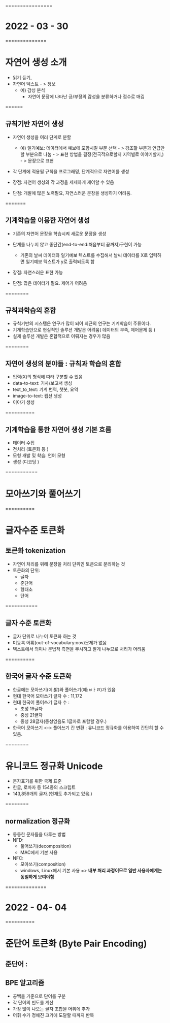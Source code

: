 ================
# 2022 - 03 - 30
==============

# 자연어 생성 소개 
- 읽기 듣기,
- 자연어 텍스트 - > 정보
    - 예) 감성 분석 
        - 자연어 문장에 나타난 긍/부정의 감성을 분류하거나 점수로 매김


======
## 규칙기반 자연어 생성
- 자연어 생성을 여러 단계로 분할 
    - 예) 일기예보: 데이터에서 예보에 포함시킬 부분 선택 - > 강조할 부분과 언급만할 부분으로 나눔 - > 표현 방법을 결졍(전국적으로할지 지역별로 이야기할지,) - > 문장으로 표현 

- 각 단계에 적용될 규칙을 프로그래밍, 단계적으로 자연어를 생성

- 장점: 자연어 생성의 각 과정을 세세하게 제어할 수 있음
- 단점: 개발에 많은 노력필요, 자연스러운 문장을 생성하기 어려움. 

=======
## 기계학습을 이용한 자연어 생성 
- 기존의 자연어 문장을 학습시켜 새로운 문장을 생성
- 단계를 나누지 않고 종단간(end-to-end:처음부터 끝까지)구현이 가능
    - 기존의 날씨 데이터와 일기예보 텍스트를 수집해서 날씨 데이터를 X로 입력하면 일기예보 텍스트가 y로 출력되도록 함

- 장점: 자연스러운 표현 가능
- 단점: 많은 데이터가 필요. 제어가 어려움


========
## 규칙과학습의 혼합
- 규칙기반의 시스템은 연구가 많이 되어 최근의 연구는 기계학습이 주류이다.
- 기계학습만으로 현실적인 솔루션 개발은 어려움( 데이터의 부족, 제어문제 등 )
- 실제 솔루션 개발은 혼합적으로 이뤄지는 경우가 많음 




========
## 자연어 생성의 분야들 : 규칙과 학습의 혼합 
- 입력(X)의 형식에 따라 구분할 수 있음
- data-to-text: 기사/보고서 생성
- text_to_text: 기계 번역, 챗봇, 요약
- image-to-text: 캡션 생성
- 이야기 생성 


==========
## 기계학습을 통한 자연어 생성 기본 흐름 
- 데이터 수집
- 전처리 (토큰화 등 )
- 모형 개발 및 학습: 언어 모형
- 생성 (디코딩 )


===========
# 모아쓰기와 풀어쓰기

==========
# 글자수준 토큰화 
## 토큰화 tokenization
- 자연어 처리를 위해 문장을 처리 단위인 토큰으로 분리하는 것 
- 토큰화의 단위:
    - 글자
    - 준단어
    - 형태소
    - 단어 

===========
## 글자 수준 토큰화

- 글자 단위로 나누어 토큰화 하는 것
- 미등록 어휘(out-of-vocabulary:oov)문제가 없음
- 텍스트에서 의미나 문법적 측면을 무시하고 잘게 나누므로 처리가 어려움

==========
## 한국어 글자 수준 토큰화 
- 한글에는 모아쓰기(예:밝)와 풀어쓰기(예:ㅂㅏㄺ)가 있음
- 현대 한국어 모아쓰기 글자 수 : 11,172
- 현대 한국어 풀어쓰기 글자 수 :
    - 초성 19글자
    - 중성 21글자
    - 종성 28글자(종성없음도 1글자로 포함할 경우.)
- 한국어 모아쓰기 <-> 풀어쓰기 간 변환 : 유니코드 정규화를 이용하여 간단히 할 수 있음. 

========
# 유니코드 정규화 Unicode

- 문자표기를 위한 국제 표준
- 한글, 로마자 등 154종의 스크립트
- 143,859개의 글자.(현재도 추가되고 있음.)

========
## normalization 정규화 
- 동등한 문자들을 다루는 방법
- NFD:
    - 풀어쓰기(decomposition)
    - MAC에서 기본 사용
- NFC:
    - 모아쓰기(composition)
    - windows, Linux에서 기본 사용
=> **내부 처리 과정이므로 일반 사용자에게는 동일하게 보여야함**

==============
# 2022 - 04- 04
==========
# 준단어 토큰화 (Byte Pair Encoding)

## 준단어 : 

## BPE 알고리즘

 - 공백을 기준으로 단어를 구분
 - 각 단어의 빈도를 계산
 - 가장 많이 나오는 글자 조합을 어휘에 추가
 - 어휘 수가 정해진 크기에 도달할 때까지 반복

 